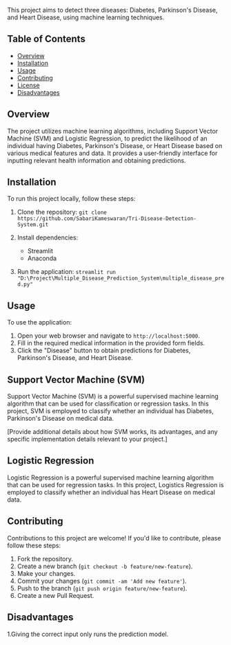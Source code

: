 This project aims to detect three diseases: Diabetes, Parkinson's Disease, and Heart Disease, using machine learning techniques.

## Table of Contents
- [Overview](#overview)
- [Installation](#installation)
- [Usage](#usage)
- [Contributing](#contributing)
- [License](#license)
- [Disadvantages](#disadvantages)

## Overview

The project utilizes machine learning algorithms, including Support Vector Machine (SVM) and Logistic Regression, to predict the likelihood of an individual having Diabetes, Parkinson's Disease, or Heart Disease based on various medical features and data. It provides a user-friendly interface for inputting relevant health information and obtaining predictions.

## Installation

To run this project locally, follow these steps:

1. Clone the repository:
   `git clone https://github.com/SabariKameswaran/Tri-Disease-Detection-System.git`

3. Install dependencies:
   - Streamlit
   - Anaconda


4. Run the application:
   `streamlit run "D:\Project\Multiple_Disease_Prediction_System\multiple_disease_pred.py"`


## Usage

To use the application:

1. Open your web browser and navigate to `http://localhost:5000`.
2. Fill in the required medical information in the provided form fields.
3. Click the "Disease" button to obtain predictions for Diabetes, Parkinson's Disease, and Heart Disease.

## Support Vector Machine (SVM)

Support Vector Machine (SVM) is a powerful supervised machine learning algorithm that can be used for classification or regression tasks. In this project, SVM is employed to classify whether an individual has Diabetes, Parkinson's Disease on medical data.

[Provide additional details about how SVM works, its advantages, and any specific implementation details relevant to your project.]

## Logistic Regression

Logistic Regression is a powerful supervised machine learning algorithm that can be used for regression tasks. In this project, Logistics Regression is employed to classify whether an individual has Heart Disease on medical data.


## Contributing

Contributions to this project are welcome! If you'd like to contribute, please follow these steps:

1. Fork the repository.
2. Create a new branch (`git checkout -b feature/new-feature`).
3. Make your changes.
4. Commit your changes (`git commit -am 'Add new feature'`).
5. Push to the branch (`git push origin feature/new-feature`).
6. Create a new Pull Request.

## Disadvantages

1.Giving the correct input only runs the prediction model.


